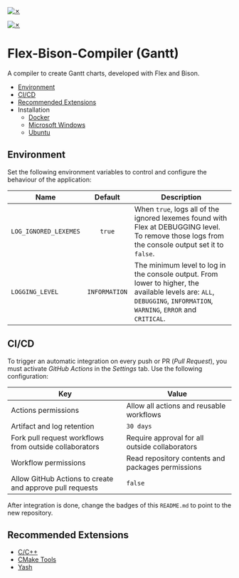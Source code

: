 [![✗](https://img.shields.io/badge/Release-v1.0.0-ffb600.svg?style=for-the-badge)](https://github.com/agustin-golmar/Flex-Bison-Compiler/releases)

[![✗](https://github.com/agustin-golmar/Flex-Bison-Compiler/actions/workflows/pipeline.yaml/badge.svg?branch=production)](https://github.com/agustin-golmar/Flex-Bison-Compiler/actions/workflows/pipeline.yaml)

# Flex-Bison-Compiler (Gantt)

A compiler to create Gantt charts, developed with Flex and Bison.

* [Environment](#environment)
* [CI/CD](#cicd)
* [Recommended Extensions](#recommended-extensions)
* Installation
  * [Docker](doc/readme/Docker.md)
  * [Microsoft Windows](doc/readme/Windows.md)
  * [Ubuntu](doc/readme/Ubuntu.md)

## Environment

Set the following environment variables to control and configure the behaviour of the application:

|Name|Default|Description|
|-|:-:|-|
|`LOG_IGNORED_LEXEMES`|`true`|When `true`, logs all of the ignored lexemes found with Flex at DEBUGGING level. To remove those logs from the console output set it to `false`.|
|`LOGGING_LEVEL`|`INFORMATION`|The minimum level to log in the console output. From lower to higher, the available levels are: `ALL`, `DEBUGGING`, `INFORMATION`, `WARNING`, `ERROR` and `CRITICAL`.|

## CI/CD

To trigger an automatic integration on every push or PR (_Pull Request_), you must activate _GitHub Actions_ in the _Settings_ tab. Use the following configuration:

|Key|Value|
|-|-|
|Actions permissions|Allow all actions and reusable workflows|
|Artifact and log retention|`30 days`|
|Fork pull request workflows from outside collaborators|Require approval for all outside collaborators|
|Workflow permissions|Read repository contents and packages permissions|
|Allow GitHub Actions to create and approve pull requests|`false`|

After integration is done, change the badges of this `README.md` to point to the new repository.

## Recommended Extensions

* [C/C++](https://marketplace.visualstudio.com/items?itemName=ms-vscode.cpptools)
* [CMake Tools](https://marketplace.visualstudio.com/items?itemName=ms-vscode.cmake-tools)
* [Yash](https://marketplace.visualstudio.com/items?itemName=daohong-emilio.yash)
